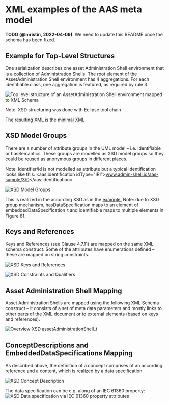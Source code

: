# XML examples of the AAS meta model

**TODO (@mristin, 2022-04-09)**: We need to update this README once the schema has been fixed.

## Example for Top-Level Structures
One serialization describes one asset Administration Shell environment that is a collection of Administration Shells. The root element of the AssetAdministration Shell environment has 4 aggregations. For each identifiable class, one aggregation is featured, as required by rule 3.
  
![Top level structure of an AssetAdministration Shell environment mapped to XML Schema](https://user-images.githubusercontent.com/1814815/147119644-81e19bbf-86cb-41f8-bc56-2f8aca4fb60e.png) 

Note: XSD structuring was done with Eclipse tool chain
  
The resulting XML is the [minimal XML](examples/minimum.xml)

## XSD Model Groups
There are a number of attribute groups in the UML model – i.e. identifiable or hasSemantics. These groups are modelled as XSD model groups so they could be reused as anonymous groups in different places. 

Note: Identifier/id is not modelled as attribute but a typical identification looks like this: <aas:identification idType="IRI">www.admin-shell.io/aas-sample/3/0</aas:identification>

![XSD Model Groups](https://user-images.githubusercontent.com/1814815/147664086-fdc4223c-b389-4d30-9b34-ec066f0ca0fd.png)

This is realized in the according XSD as in the [example.](ModelGroups.xml)
Note: 	due to XSD group mechanism, hasDataSpecification maps to an element of embeddedDataSpecification_t and identifiable maps to multiple elements in Figure 81.

##	Keys and References
Keys and References (see Clause 4.7.11) are mapped on the same XML schema construct. Some of the attributes have enumerations defined – these are mapped on string constraints.

![XSD Keys and References](https://user-images.githubusercontent.com/1814815/147664192-0b2dbc09-178f-4bf2-98c4-3980febc1b6e.png)

![XSD Constraints and Qualifiers](https://user-images.githubusercontent.com/1814815/147664214-c2b562e5-836f-4c9e-b752-d009d16ba29e.png)

##	Asset Administration Shell Mapping
Asset Administration Shells are mapped using the following XML Schema construct – it consists of a set of meta data parameters and mostly links to other parts of the XML document or to external elements (based on keys and references).

![Overview XSD assetAdministrationShell_t ](https://user-images.githubusercontent.com/1814815/147664319-e33d2d9a-5de5-4a26-8486-db19962bdd78.png)

##	ConceptDescriptions and EmbeddedDataSpecifications Mapping
As described above, the definition of a concept comprises of an according reference and a content, which is realized by a data specification.

![XSD Concept Description](https://user-images.githubusercontent.com/1814815/147664356-3e5b9dc7-339f-474b-a3e3-4fc3bb80ac6f.png)

The data specification can be e.g. along of an IEC 61360 property:
![XSD Data specification via IEC 61360 property attributes ](https://user-images.githubusercontent.com/1814815/147664411-582eefc9-0786-402b-844e-434333f612ed.png)




